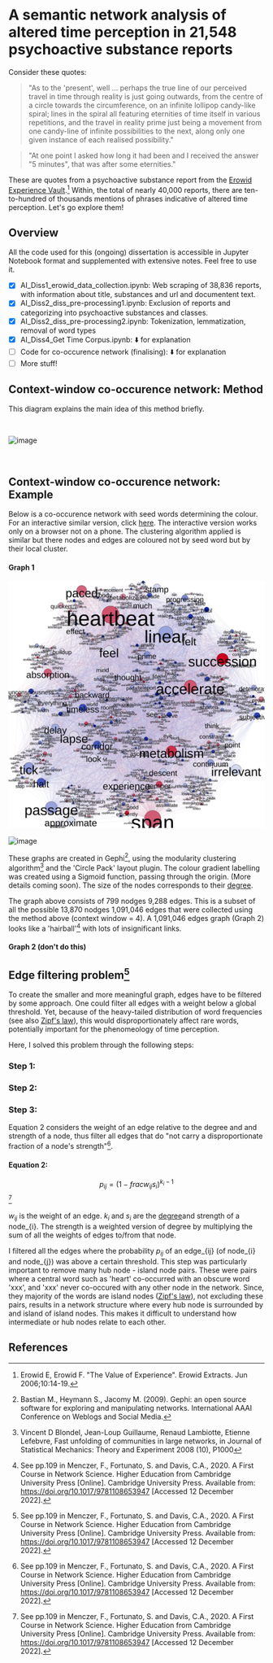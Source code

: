 # A semantic network analysis of altered time perception in 21,548 psychoactive substance reports

Consider these quotes: 
> "As to the 'present', well ... perhaps the true line of our perceived travel in time through reality is just going outwards, from the centre of a circle towards     the circumference, on an infinite lollipop candy-like spiral; lines in the spiral all featuring eternities of time itself in various repetitions, and the travel in     reality prime just being a movement from one candy-line of infinite possibilities to the next, along only one given instance of each realised possibility."
 
 > "At one point I asked how long it had been and I received the answer "5 minutes", that was after some eternities."

These are quotes from a psychoactive substance report from the [Erowid Experience Vault](https://erowid.org/experiences/exp_front.shtml/).[^1] Within, the total of nearly 40,000 reports, there are ten-to-hundred of thousands mentions of phrases indicative of altered time perception. Let's go explore them!

## Overview

All the code used for this (ongoing) dissertation is accessible in Jupyter Notebook format and supplemented with extensive notes. Feel free to use it. 

- [x] AI_Diss1_erowid_data_collection.ipynb: Web scraping of 38,836 reports, with information about title, substances and url and documentent text.
- [x] AI_Diss2_diss_pre-processing1.ipynb: Exclusion of reports and categorizing into psychoactive substances and classes. 
- [x] AI_Diss2_diss_pre-processing2.ipynb: Tokenization, lemmatization, removal of word types
- [x] AI_Diss4_Get Time Corpus.ipynb: :arrow_down: for explanation
- [ ] Code for co-occurence network (finalising): :arrow_down: for explanation
- [ ] More stuff!
 
## Context-window co-occurence network: Method

This diagram explains the main idea of this method briefly.

<br />

![image](https://user-images.githubusercontent.com/107996462/207780805-37ac0f2a-c52e-4607-b775-ca9e181e3d57.png)

<br />

## Context-window co-occurence network: Example

Below is a co-occurence network with seed words determining the colour. For an interactive similar version, click [here](https://akseli-ilmanen.github.io/Online-Gephi-Test/network). The interactive version works only on a browser not on a phone. The clustering algorithm applied is similar but there nodes and edges are coloured not by seed word but by their local cluster.

#### Graph 1
![image](https://github.com/Akseli-Ilmanen/BSc-Dissertation/blob/main/Images/All_Classes_th1%3D500_th2%3D1000_weights%3Dyes_.svg)

![image](https://user-images.githubusercontent.com/107996462/207780649-8a6e5feb-7ece-47ef-a606-95caf77fab72.png)

These graphs are created in Gephi[^4], using the modularity clustering algorithm[^5] and the 'Circle Pack' layout plugin. The colour gradient labelling was created using a Sigmoid function, passing through the origin. (More details coming soon). The size of the nodes corresponds to their [degree](https://en.wikipedia.org/wiki/Degree_(graph_theory)).


The graph above consists of 799 nodges 9,288 edges. This is a subset of all the possible 13,870 nodges 1,091,046 edges that were collected using the method above (context window = 4). A 1,091,046 edges graph (Graph 2) looks like a 'hairball'[^2] with lots of insignificant links. 

#### Graph 2 (don't do this)




## Edge filtering problem[^2] 

To create the smaller and more meaningful graph, edges have to be filtered by some approach. One could filter all edges with a weight below a global threshold. Yet, because of the heavy-tailed distribution of word frequencies (see also [Zipf's law](https://en.wikipedia.org/wiki/Zipf%27s_law)), this would disproportionately affect rare words, potentially important for the phenomeology of time perception. 

Here, I solved this problem through the following steps: 

### Step 1: 




### Step 2: 



### Step 3: 

Equation 2 considers the weight of an edge relative to the degree and and strength of a node, thus filter all edges that do "not carry a disproportionate fraction of a node's strength"[^2].

#### Equation 2: 
$$ p_{ij} = (1 - frac{w_{ij}}{s_{i}})^{k_{i} - 1} $$ [^2]

$w_{ij}$ is the weight of an edge. $k_{i}$ and $s_{i}$ are the [degree](https://en.wikipedia.org/wiki/Degree_(graph_theory))and strength of a node_{i}. The strength is a weighted version of degree by multiplying the sum of all the weights of edges to/from that node.

I filtered all the edges where the probability $p_{ij}$ of an edge_{ij} (of node_{i} and node_{j}) was above a certain threshold. This step was particularly important to remove many hub node - island node pairs. These were pairs where a central word such as 'heart' co-occurred with an obscure word 'xxx', and 'xxx' never co-occured with any other node in the network. Since, they majority of the words are island nodes ([Zipf's law](https://en.wikipedia.org/wiki/Zipf%27s_law)), not excluding these pairs, results in a network structure where every hub node is surrounded by and island of island nodes. This makes it difficult to understand how intermediate or hub nodes relate to each other.

## References

[^1]: Erowid E, Erowid F. "The Value of Experience". Erowid Extracts. Jun 2006;10:14-19.
[^2]: See pp.109 in Menczer, F., Fortunato, S. and Davis, C.A., 2020. A First Course in Network Science. Higher Education from Cambridge University Press [Online]. Cambridge University Press. Available from: https://doi.org/10.1017/9781108653947 [Accessed 12 December 2022].
[^3]: Brysbaert, M., Warriner, A.B. and Kuperman, V., 2014. Concreteness ratings for 40 thousand generally known English word lemmas. Behavior Research Methods [Online], 46(3), pp.904–911. Available from: https://doi.org/10.3758/s13428-013-0403-5.
[^4]: Bastian M., Heymann S., Jacomy M. (2009). Gephi: an open source software for exploring and manipulating networks. International AAAI Conference on Weblogs and Social Media.
[^5]: Vincent D Blondel, Jean-Loup Guillaume, Renaud Lambiotte, Etienne Lefebvre, Fast unfolding of communities in large networks, in Journal of Statistical Mechanics: Theory and Experiment 2008 (10), P1000


